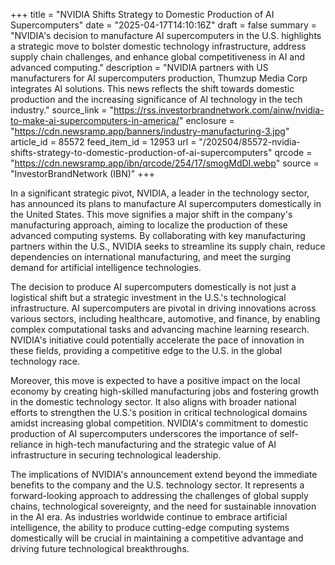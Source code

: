 +++
title = "NVIDIA Shifts Strategy to Domestic Production of AI Supercomputers"
date = "2025-04-17T14:10:16Z"
draft = false
summary = "NVIDIA's decision to manufacture AI supercomputers in the U.S. highlights a strategic move to bolster domestic technology infrastructure, address supply chain challenges, and enhance global competitiveness in AI and advanced computing."
description = "NVIDIA partners with US manufacturers for AI supercomputers production, Thumzup Media Corp integrates AI solutions. This news reflects the shift towards domestic production and the increasing significance of AI technology in the tech industry."
source_link = "https://rss.investorbrandnetwork.com/ainw/nvidia-to-make-ai-supercomputers-in-america/"
enclosure = "https://cdn.newsramp.app/banners/industry-manufacturing-3.jpg"
article_id = 85572
feed_item_id = 12953
url = "/202504/85572-nvidia-shifts-strategy-to-domestic-production-of-ai-supercomputers"
qrcode = "https://cdn.newsramp.app/ibn/qrcode/254/17/smogMdDI.webp"
source = "InvestorBrandNetwork (IBN)"
+++

<p>In a significant strategic pivot, NVIDIA, a leader in the technology sector, has announced its plans to manufacture AI supercomputers domestically in the United States. This move signifies a major shift in the company's manufacturing approach, aiming to localize the production of these advanced computing systems. By collaborating with key manufacturing partners within the U.S., NVIDIA seeks to streamline its supply chain, reduce dependencies on international manufacturing, and meet the surging demand for artificial intelligence technologies.</p><p>The decision to produce AI supercomputers domestically is not just a logistical shift but a strategic investment in the U.S.'s technological infrastructure. AI supercomputers are pivotal in driving innovations across various sectors, including healthcare, automotive, and finance, by enabling complex computational tasks and advancing machine learning research. NVIDIA's initiative could potentially accelerate the pace of innovation in these fields, providing a competitive edge to the U.S. in the global technology race.</p><p>Moreover, this move is expected to have a positive impact on the local economy by creating high-skilled manufacturing jobs and fostering growth in the domestic technology sector. It also aligns with broader national efforts to strengthen the U.S.'s position in critical technological domains amidst increasing global competition. NVIDIA's commitment to domestic production of AI supercomputers underscores the importance of self-reliance in high-tech manufacturing and the strategic value of AI infrastructure in securing technological leadership.</p><p>The implications of NVIDIA's announcement extend beyond the immediate benefits to the company and the U.S. technology sector. It represents a forward-looking approach to addressing the challenges of global supply chains, technological sovereignty, and the need for sustainable innovation in the AI era. As industries worldwide continue to embrace artificial intelligence, the ability to produce cutting-edge computing systems domestically will be crucial in maintaining a competitive advantage and driving future technological breakthroughs.</p>